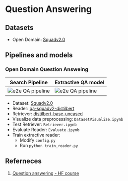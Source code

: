 # Question Answering

## Datasets
- Open Domain: [Squadv2.0](https://huggingface.co/datasets/rajpurkar/squad_v2)

## Pipelines and models
### Open Domain Question Answeing
| Search Pipeline | Extractive QA model |
| ----------- | ----------- |
| ![e2e QA pipeline](docs/e2eQA.png) | ![e2e QA pipeline](docs/extractive_approach.png) |

- Dataset: [Squadv2.0](https://huggingface.co/datasets/rajpurkar/squad_v2)
- Reader: [qa-squadv2-distilbert](https://huggingface.co/hoannc0506/qa-squadv2-distilbert)
- Retriever: [distilbert-base-uncased](https://huggingface.co/distilbert/distilbert-base-uncased)
- Visualize data preprocessing: `DatasetVisualize.ipynb`
- Test Retriever: `Retriever.ipynb`
- Evaluate Reader: `Evaluate.ipynb`
- Train extractive reader:
    - Modify `config.py`
    - Run `python train_reader.py`

## Referneces
1. [Question answering - HF course](https://huggingface.co/learn/nlp-course/chapter7/7?fw=pt)